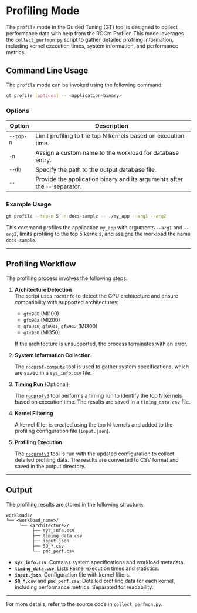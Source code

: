 # Profiling Mode

The `profile` mode in the Guided Tuning (GT) tool is designed to collect performance data with help from the ROCm Profiler. This mode leverages the `collect_perfmon.py` script to gather detailed profiling information, including kernel execution times, system information, and performance metrics.

## Command Line Usage

The `profile` mode can be invoked using the following command:

```bash
gt profile [options] -- <application-binary>
```

### Options

| Option         | Description                                                                 |
|----------------|-----------------------------------------------------------------------------|
| `--top-n`      | Limit profiling to the top N kernels based on execution time.              |
| `-n`           | Assign a custom name to the workload for database entry.                   |
| `--db`         | Specify the path to the output database file.                              |
| `--`    | Provide the application binary and its arguments after the `--` separator. |

### Example Usage

```bash
gt profile --top-n 5 -n docs-sample -- ./my_app --arg1 --arg2
```

This command profiles the application `my_app` with arguments `--arg1` and `--arg2`, limits profiling to the top 5 kernels, and assigns the workload the name `docs-sample`.

---

## Profiling Workflow

The profiling process involves the following steps:

1. **Architecture Detection**  
    The script uses `rocminfo` to detect the GPU architecture and ensure compatibility with supported architectures:
    - `gfx908` (MI100)
    - `gfx90a` (MI200)
    - `gfx940`, `gfx941`, `gfx942` (MI300)
    - `gfx950` (MI350)

    If the architecture is unsupported, the process terminates with an error.

2. **System Information Collection**  

    The [`rocprof-compute`](https://github.com/ROCm/rocprofiler-compute) tool is used to gather system specifications, which are saved in a `sys_info.csv` file.

3. **Timing Run** (Optional)

    The [`rocprofv3`]((https://github.com/ROCm/rocprofiler-compute)) tool performs a timing run to identify the top N kernels based on execution time. The results are saved in a `timing_data.csv` file.

4. **Kernel Filtering**  

    A kernel filter is created using the top N kernels and added to the profiling configuration file (`input.json`).

5. **Profiling Execution**  

    The [`rocprofv3`](https://github.com/ROCm/rocprofiler-compute) tool is run with the updated configuration to collect detailed profiling data. The results are converted to CSV format and saved in the output directory.

---

## Output

The profiling results are stored in the following structure:

```
workloads/
└── <workload_name>/
     └── <architecture>/
          ├── sys_info.csv
          ├── timing_data.csv
          ├── input.json
          ├── SQ_*.csv
          └── pmc_perf.csv
```

- **`sys_info.csv`**: Contains system specifications and workload metadata.
- **`timing_data.csv`**: Lists kernel execution times and statistics.
- **`input.json`**: Configuration file with kernel filters.
- **`SQ_*.csv`** and **`pmc_perf.csv`**: Detailed profiling data for each kernel, including performance metrics. Separated for readability.

---

For more details, refer to the source code in `collect_perfmon.py`.  